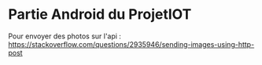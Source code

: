 # Partie Android du ProjetIOT

Pour envoyer des photos sur l'api : https://stackoverflow.com/questions/2935946/sending-images-using-http-post